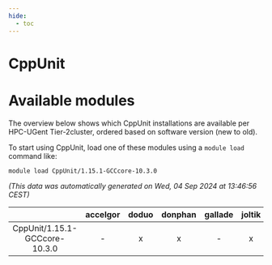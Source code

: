 ```yaml
---
hide:
  - toc
---
```


CppUnit
=======

# Available modules


The overview below shows which CppUnit installations are available per HPC-UGent Tier-2cluster, ordered based on software version (new to old).

To start using CppUnit, load one of these modules using a `module load` command like:

```shell
module load CppUnit/1.15.1-GCCcore-10.3.0
```

*(This data was automatically generated on Wed, 04 Sep 2024 at 13:46:56 CEST)*  

| |accelgor|doduo|donphan|gallade|joltik|shinx|skitty|
| :---: | :---: | :---: | :---: | :---: | :---: | :---: | :---: |
|CppUnit/1.15.1-GCCcore-10.3.0|-|x|x|-|x|-|x|
